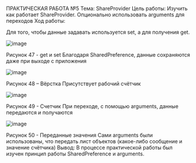 ПРАКТИЧЕСКАЯ РАБОТА №5
Тема: ShareProvider
Цель работы: 
Изучить как работает ShareProvider. Опционально использовать arguments для переходов
Ход работы:

Для того, чтобы данные задавать используется set, а для получения get.
 
 ![image](https://user-images.githubusercontent.com/92712690/205897295-5bcfa3c2-2f7a-4595-b3ce-4f97f8c4058b.png)

Рисунок 47 - get и set
Благодаря SharedPreference, данные сохраняются даже при выходе с приложения
 
 ![image](https://user-images.githubusercontent.com/92712690/205897362-45990313-5137-4c47-a5b3-eec80c14200c.png)

Рисунок 48 – Вёрстка
Присутствует рабочий счётчик
 
 ![image](https://user-images.githubusercontent.com/92712690/205897392-b8d849d2-8876-4565-a86e-8d3e21d72f9e.png)

Рисунок 49 - Счетчик
При переходе, с помощью arguments, данные передаются и получаются 

 ![image](https://user-images.githubusercontent.com/92712690/205897410-9df574f9-8416-442e-8308-de668dc0bb69.png)

Рисунок 50 - Переданные значения
Сами arguments были использованы, что передать лист объектов (какое-либо сообщение и значение счётчика)
Вывод: В процессе практической работы был изучен принцип работы SharedPreference и arguments.
